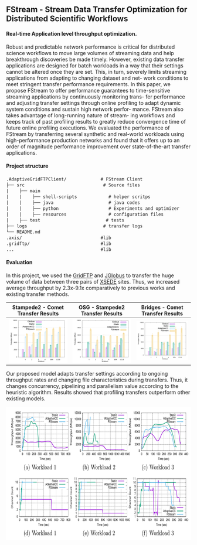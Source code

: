 ## FStream - Stream Data Transfer Optimization for Distributed Scientific Workflows

#### Real-time Application level throughput optimization. 

Robust and predictable network performance is critical for
distributed science workflows to move large volumes of streaming data
and help breakthrough discoveries be made timely. However, existing
data transfer applications are designed for batch workloads in a way that
their settings cannot be altered once they are set. This, in turn, severely
limits streaming applications from adapting to changing dataset and net-
work conditions to meet stringent transfer performance requirements.
In this paper, we propose FStream to offer performance guarantees to
time-sensitive streaming applications by continuously monitoring trans-
fer performance and adjusting transfer settings through online profiling
to adapt dynamic system conditions and sustain high network perfor-
mance. FStream also takes advantage of long-running nature of stream-
ing workflows and keeps track of past profiling results to greatly reduce
convergence time of future online profiling executions. We evaluated the
performance of FStream by transferring several synthetic and real-world
workloads using high-performance production networks and found that
it offers up to an order of magnitude performance improvement over
state-of-the-art transfer applications.

#### Project structure
```
.AdaptiveGridFTPClient/             # FStream Client
├── src                              # Source files 
|    ├── main                
|    |    ├── shell-scripts            # helper scritps
|    |    ├── java                     # java codes
|    |    ├── python                   # Experiments and optimizer
|    |    ├── resources                # configuration files
|    ├── test                         # tests
├── logs                             # transfer logs
└── README.md
.axis/                              #lib
.gridftp/                           #lib
...                                 #lib
```

#### Evaluation
In this project, we used the [GridFTP](https://en.wikipedia.org/wiki/GridFTP) and [JGlobus](https://github.com/jglobus/JGlobus/) to transfer the huge volume of data between three pairs of [XSEDE](https://www.xsede.org/) sites. Thus, we increased average throughput by 2.3x-9.1x comparatively to previous works and existing transfer methods.  

| Stampede2 - Comet Transfer Results | OSG - Stampede2 Transfer Results | Bridges - Comet Transfer Results | 
| ----------- | ----------- | ----------- |
| ![Stampede2 - Comet Transfer Results](imgs/st2_comet_results.png) | ![OSG - Stampede2 Transfer Results](imgs/osg_to_st2_results.png)| ![Bridges - Comet Transfer Results](imgs/bridges_comet_results.png) |

Our proposed model adapts transfer settings according to ongoing throughput rates and changing file characteristics during transfers. Thus, it changes concurrency, pipelining and parallelism value according to the heuristic algorithm. Results showed that profiling transfers outperform other existing models. 

<p align="center">
  <img width="720" height="365" src="https://github.com/dauut/FStream/blob/master/imgs/inst-throughput.png?raw=true">
</p>
